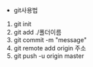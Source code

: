 - git사용법
1. git init
2. git add ./폴더이름
3. git commit -m "message"
4. git remote add origin 주소
5. git push -u origin master
